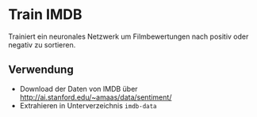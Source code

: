 # Train IMDB

Trainiert ein neuronales Netzwerk um Filmbewertungen nach positiv oder negativ zu sortieren.

## Verwendung

- Download der Daten von IMDB über http://ai.stanford.edu/~amaas/data/sentiment/
- Extrahieren in Unterverzeichnis `imdb-data`
